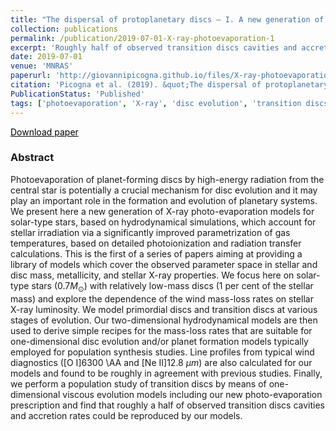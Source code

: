 ```yaml
---
title: "The dispersal of protoplanetary discs – I. A new generation of X-ray photoevaporation models"
collection: publications
permalink: /publication/2019-07-01-X-ray-photoevaporation-1
excerpt: 'Roughly half of observed transition discs cavities and accretion rates could be reproduced by internal X-ray photo-evaporation.'
date: 2019-07-01
venue: 'MNRAS'
paperurl: 'http://giovannipicogna.github.io/files/X-ray-photoevaporation-1.pdf'
citation: 'Picogna et al. (2019). &quot;The dispersal of protoplanetary discs – I. A new generation of X-ray photoevaporation models.&quot; <i>Monthly Notices of the Royal Astronomical Society</i>. Volume 487, Issue 1, p.691-701.'
PublicationStatus: 'Published'
tags: ['photoevaporation', 'X-ray', 'disc evolution', 'transition discs']
---
```

<i class="fas fa-file-pdf" aria-hidden="true"></i> <a href="http://GiovanniPicogna.github.io/files/X-ray-photoevaporation-1.pdf" style="color : black;">Download paper </a>

### Abstract
Photoevaporation of planet-forming discs by high-energy radiation from the central star is potentially a crucial mechanism for disc evolution and it may play an important role in the formation and evolution of planetary systems. We present here a new generation of X-ray photo-evaporation models for solar-type stars, based on hydrodynamical simulations, which account for stellar irradiation via a significantly improved parametrization of gas temperatures, based on detailed photoionization and radiation transfer calculations. This is the first of a series of papers aiming at providing a library of models which cover the observed parameter space in stellar and disc mass, metallicity, and stellar X-ray properties. We focus here on solar-type stars ($0.7 M_\odot$) with relatively low-mass discs (1 per cent of the stellar mass) and explore the dependence of the wind mass-loss rates on stellar X-ray luminosity. We model primordial discs and transition discs at various stages of evolution. Our two-dimensional hydrodynamical models are then used to derive simple recipes for the mass-loss rates that are suitable for one-dimensional disc evolution and/or planet formation models typically employed for population synthesis studies. Line profiles from typical wind diagnostics ([O I]6300 \AA and [Ne II]12.8 $\mu m$) are also calculated for our models and found to be roughly in agreement with previous studies. Finally, we perform a population study of transition discs by means of one-dimensional viscous evolution models including our new photo-evaporation prescription and find that roughly a half of observed transition discs cavities and accretion rates could be reproduced by our models. 
